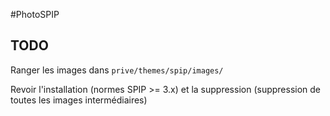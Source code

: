 #PhotoSPIP

## TODO

Ranger les images dans ```prive/themes/spip/images/```

Revoir l'installation (normes SPIP >= 3.x) et la suppression (suppression de toutes les images intermédiaires)